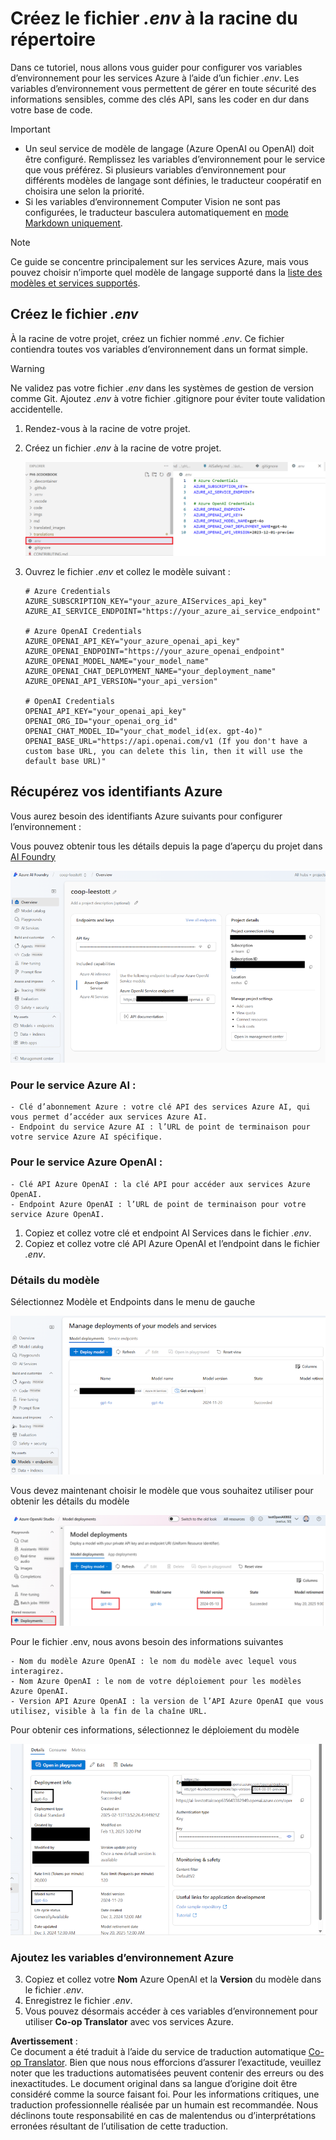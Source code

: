<!--
CO_OP_TRANSLATOR_METADATA:
{
  "original_hash": "53c99ea0ead7a3500149d4bb96be5811",
  "translation_date": "2025-05-06T17:54:21+00:00",
  "source_file": "getting_started/command-line-guide/create-env-file.md",
  "language_code": "fr"
}
-->
# Créez le fichier *.env* à la racine du répertoire

Dans ce tutoriel, nous allons vous guider pour configurer vos variables d’environnement pour les services Azure à l’aide d’un fichier *.env*. Les variables d’environnement vous permettent de gérer en toute sécurité des informations sensibles, comme des clés API, sans les coder en dur dans votre base de code.

> [!IMPORTANT]
> - Un seul service de modèle de langage (Azure OpenAI ou OpenAI) doit être configuré. Remplissez les variables d’environnement pour le service que vous préférez. Si plusieurs variables d’environnement pour différents modèles de langage sont définies, le traducteur coopératif en choisira une selon la priorité.
> - Si les variables d’environnement Computer Vision ne sont pas configurées, le traducteur basculera automatiquement en [mode Markdown uniquement](./markdown-only-mode.md).

> [!NOTE]
> Ce guide se concentre principalement sur les services Azure, mais vous pouvez choisir n’importe quel modèle de langage supporté dans la [liste des modèles et services supportés](../README.md#-supported-models-and-services).

## Créez le fichier *.env*

À la racine de votre projet, créez un fichier nommé *.env*. Ce fichier contiendra toutes vos variables d’environnement dans un format simple.

> [!WARNING]
> Ne validez pas votre fichier *.env* dans les systèmes de gestion de version comme Git. Ajoutez *.env* à votre fichier .gitignore pour éviter toute validation accidentelle.

1. Rendez-vous à la racine de votre projet.

1. Créez un fichier *.env* à la racine de votre projet.

    ![Créer le fichier *.env*.](../../../../imgs/create-env.png)

1. Ouvrez le fichier *.env* et collez le modèle suivant :

    ```plaintext
    # Azure Credentials
    AZURE_SUBSCRIPTION_KEY="your_azure_AIServices_api_key"
    AZURE_AI_SERVICE_ENDPOINT="https://your_azure_ai_service_endpoint"

    # Azure OpenAI Credentials
    AZURE_OPENAI_API_KEY="your_azure_openai_api_key"
    AZURE_OPENAI_ENDPOINT="https://your_azure_openai_endpoint"
    AZURE_OPENAI_MODEL_NAME="your_model_name"
    AZURE_OPENAI_CHAT_DEPLOYMENT_NAME="your_deployment_name"
    AZURE_OPENAI_API_VERSION="your_api_version"

    # OpenAI Credentials
    OPENAI_API_KEY="your_openai_api_key"
    OPENAI_ORG_ID="your_openai_org_id"
    OPENAI_CHAT_MODEL_ID="your_chat_model_id(ex. gpt-4o)"
    OPENAI_BASE_URL="https://api.openai.com/v1 (If you don't have a custom base URL, you can delete this lin, then it will use the default base URL)"
    ```

## Récupérez vos identifiants Azure

Vous aurez besoin des identifiants Azure suivants pour configurer l’environnement :

Vous pouvez obtenir tous les détails depuis la page d’aperçu du projet dans [AI Foundry](https://ai.azure.com/build/overview)

![Aperçu Foundry](../../../../imgs/foundry-overview.png)

### Pour le service Azure AI :

    - Clé d’abonnement Azure : votre clé API des services Azure AI, qui vous permet d’accéder aux services Azure AI.
    - Endpoint du service Azure AI : l’URL de point de terminaison pour votre service Azure AI spécifique.

### Pour le service Azure OpenAI :

    - Clé API Azure OpenAI : la clé API pour accéder aux services Azure OpenAI.
    - Endpoint Azure OpenAI : l’URL de point de terminaison pour votre service Azure OpenAI.

1. Copiez et collez votre clé et endpoint AI Services dans le fichier *.env*.
2. Copiez et collez votre clé API Azure OpenAI et l’endpoint dans le fichier *.env*.

### Détails du modèle

Sélectionnez Modèle et Endpoints dans le menu de gauche

![Modèles Foundry](../../../../imgs/gpt-models.png)

Vous devez maintenant choisir le modèle que vous souhaitez utiliser pour obtenir les détails du modèle

![Détails du modèle](../../../../imgs/model-deployment-name.png)

Pour le fichier .env, nous avons besoin des informations suivantes

    - Nom du modèle Azure OpenAI : le nom du modèle avec lequel vous interagirez.
    - Nom Azure OpenAI : le nom de votre déploiement pour les modèles Azure OpenAI.
    - Version API Azure OpenAI : la version de l’API Azure OpenAI que vous utilisez, visible à la fin de la chaîne URL.

Pour obtenir ces informations, sélectionnez le déploiement du modèle

![Infos modèle Foundry](../../../../imgs/foundry-model-info.png)

### Ajoutez les variables d’environnement Azure

3. Copiez et collez votre **Nom** Azure OpenAI et la **Version** du modèle dans le fichier *.env*.
4. Enregistrez le fichier *.env*.
5. Vous pouvez désormais accéder à ces variables d’environnement pour utiliser **Co-op Translator** avec vos services Azure.

**Avertissement** :  
Ce document a été traduit à l’aide du service de traduction automatique [Co-op Translator](https://github.com/Azure/co-op-translator). Bien que nous nous efforcions d’assurer l’exactitude, veuillez noter que les traductions automatisées peuvent contenir des erreurs ou des inexactitudes. Le document original dans sa langue d’origine doit être considéré comme la source faisant foi. Pour les informations critiques, une traduction professionnelle réalisée par un humain est recommandée. Nous déclinons toute responsabilité en cas de malentendus ou d’interprétations erronées résultant de l’utilisation de cette traduction.
